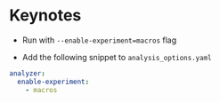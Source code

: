 # Keynotes

- Run with `--enable-experiment=macros` flag

- Add the following snippet to `analysis_options.yaml`

```yaml
analyzer:
  enable-experiment:
    - macros
```